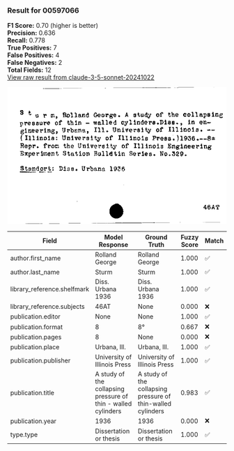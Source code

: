 ### Result for 00597066
**F1 Score:** 0.70 (higher is better)<br>**Precision:** 0.636<br>**Recall:** 0.778<br>**True Positives:** 7<br>**False Positives:** 4<br>**False Negatives:** 2<br>**Total Fields:** 12<br>[View raw result from claude-3-5-sonnet-20241022](https://github.com/RISE-UNIBAS/humanities_data_benchmark/blob/main/results/2025-10-01/T0143/request_T0143_00597066.json)

<img src="https://github.com/RISE-UNIBAS/humanities_data_benchmark/blob/main/benchmarks/zettelkatalog/images/00597066.jpg?raw=true" alt="00597066" width="600px">

| Field | Model Response | Ground Truth | Fuzzy Score | Match |
|-------|----------------|--------------|-------------|-------|
| author.first_name | Rolland George | Rolland George | 1.000 | ✅ |
| author.last_name | Sturm | Sturm | 1.000 | ✅ |
| library_reference.shelfmark | Diss. Urbana 1936 | Diss. Urbana 1936 | 1.000 | ✅ |
| library_reference.subjects | 46AT | None | 0.000 | ❌ |
| publication.editor | None | None | 1.000 | ✅ |
| publication.format | 8 | 8° | 0.667 | ❌ |
| publication.pages | 8 | None | 0.000 | ❌ |
| publication.place | Urbana, Ill. | Urbana, Ill. | 1.000 | ✅ |
| publication.publisher | University of Illinois Press | University of Illinois Press | 1.000 | ✅ |
| publication.title | A study of the collapsing pressure of thin - walled cylinders | A study of the collapsing pressure of thin-walled cylinders | 0.983 | ✅ |
| publication.year | 1936 | 1936 | 0.000 | ❌ |
| type.type | Dissertation or thesis | Dissertation or thesis | 1.000 | ✅ |
